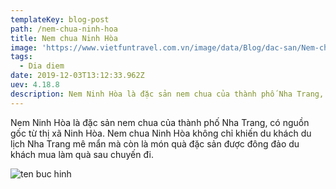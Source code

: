 ```yaml
---
templateKey: blog-post
path: /nem-chua-ninh-hoa
title: Nem chua Ninh Hòa
image: 'https://www.vietfuntravel.com.vn/image/data/Blog/dac-san/Nem-chua-Ninh-Hoa/Nem-chua-Ninh-Hoa-h2.jpg' 
tags:
  - Dia diem
date: 2019-12-03T13:12:33.962Z
uev: 4.18.8
description: Nem Ninh Hòa là đặc sản nem chua của thành phố Nha Trang, có nguồn gốc từ thị xã Ninh Hòa.
---
```


Nem Ninh Hòa là đặc sản nem chua của thành phố Nha Trang, có nguồn gốc từ thị xã Ninh Hòa. Nem chua Ninh Hòa không chỉ khiến du khách du lịch Nha Trang mê mẩn mà còn là món quà đặc sản được đông đảo du khách mua làm quà sau chuyến đi.

![ten buc hinh](https://4.bp.blogspot.com/-FwkKpKeWPA0/WkhQkpPwJqI/AAAAAAAAABs/3XlrV9SWenEfTAe1aTntIuJXOOliR-lkwCLcBGAs/s1600/nem-chua-ninh-hoa-2.jpg "ten buc hinh")






